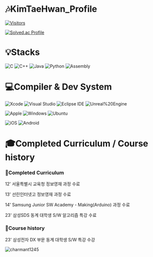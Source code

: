 # :notes:KimTaeHwan_Profile
[![Visitors](https://hits.seeyoufarm.com/api/count/incr/badge.svg?url=https%3A%2F%2Fgithub.com%2FTaehwanKim-kr&count_bg=%23D2C5E9&title_bg=%23BB2649&icon=&icon_color=%23E7E7E7&title=Visitors&edge_flat=false)](https://hits.seeyoufarm.com)

[![Solved.ac Profile](http://mazassumnida.wtf/api/v2/generate_badge?boj=charmant1245)](https://solved.ac/charmant1245/)

# :bulb:Stacks
![C](https://img.shields.io/badge/C-A8B9CC.svg?&style=for-the-badge&logo=C&logoColor=white)
![C++](https://img.shields.io/badge/C++-00599C.svg?&style=for-the-badge&logo=C%2B%2B&logoColor=white) 
![Java](https://img.shields.io/badge/Java-ED8B00?style=for-the-badge&logo=openjdk&logoColor=white) 
![Python](https://img.shields.io/badge/Python-14354C?style=for-the-badge&logo=python&logoColor=white) 
![Assembly](https://img.shields.io/badge/Assembly-007AAC.svg?&style=for-the-badge&logo=AssemblyScript&logoColor=white)
# :computer:Compiler & Dev System
![Xcode](https://img.shields.io/badge/Xcode-147EFB.svg?&style=for-the-badge&logo=Xcode&logoColor=white)
![Visual Studio](https://img.shields.io/badge/Visual%20Studio-5C2D91.svg?&style=for-the-badge&logo=Visual%20Studio&logoColor=white)
![Eclipse IDE](https://img.shields.io/badge/Eclipse%20IDE-2C2255.svg?&style=for-the-badge&logo=Eclipse%20IDE&logoColor=white)
![Unreal%20Engine](https://img.shields.io/badge/Unreal%20Engine-0E1128.svg?&style=for-the-badge&logo=Unreal%20Engine&logoColor=white) 

![Apple](https://img.shields.io/badge/Apple-000000.svg?&style=for-the-badge&logo=Apple&logoColor=white)
![Windows](https://img.shields.io/badge/Windows-0078D6.svg?&style=for-the-badge&logo=Windows&logoColor=white)
![Ubuntu](https://img.shields.io/badge/Ubuntu-E95420.svg?&style=for-the-badge&logo=Ubuntu&logoColor=white)

![iOS](https://img.shields.io/badge/iOS-000000.svg?&style=for-the-badge&logo=iOS&logoColor=white)
![Android](https://img.shields.io/badge/Android-3DDC84.svg?&style=for-the-badge&logo=Android&logoColor=white)

# :mortar_board:Completed Curriculum / Course history

### 📘Completed Curriculum

12' 서울특별시 교육청 정보영재 과정 수료

13' 선린인터넷고 정보영재 과정 수료

14' Samsung Junior SW Academy - Making(Arduino) 과정 수료

23' 삼성SDS 동계 대학생 S/W 알고리즘 특강 수료

### :green_book:Course history
23' 삼성전자 DX 부문 동계 대학생 S/W 특강 수강

![charmant1245](https://mazandi.herokuapp.com/api?handle=charmant1245&theme=warm)

